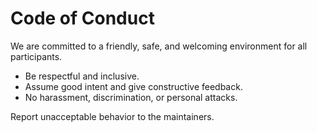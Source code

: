 # Code of Conduct

We are committed to a friendly, safe, and welcoming environment for all participants.

- Be respectful and inclusive.
- Assume good intent and give constructive feedback.
- No harassment, discrimination, or personal attacks.

Report unacceptable behavior to the maintainers.
